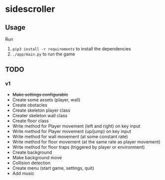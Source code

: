 # sidescroller


## Usage

Run

1. `pip3 install -r requirements` to install the dependencies
2. `./app/main.py` to run the game

## TODO


### v1

- ~~Make settings configurable~~
- Create some assets (player, wall)
- Create obstacles
- Create skeleton player class
- Creater skeleton wall class
- Create floor class
- Write method for Player movement (left and right) on key input
- Write method for Player movement (up/jump) on key input
- Write method for wall movement (at some constant rate)
- Write method for floor movement (at the same rate as player movement)
- Write method for floor traps (triggered by player or environment)
- Create background
- Make background move
- Collision detection
- Create menu (start game, settings, quit)
- Add music
